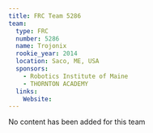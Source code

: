 ```yaml
---
title: FRC Team 5286
team:
  type: FRC
  number: 5286
  name: Trojonix
  rookie_year: 2014
  location: Saco, ME, USA
  sponsors:
    - Robotics Institute of Maine
    - THORNTON ACADEMY
  links:
    Website: 
---
```

No content has been added for this team